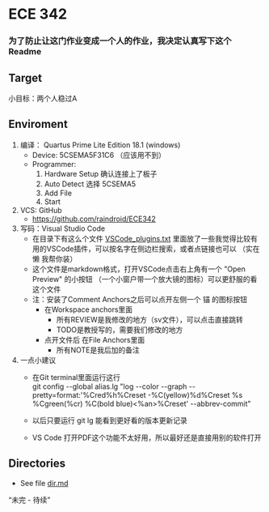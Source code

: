 # ECE 342

### 为了防止让这门作业变成一个人的作业，我决定认真写下这个Readme

## Target
小目标：两个人稳过A

## Enviroment
1. 编译： Quartus Prime Lite Edition 18.1 (windows)
   - Device: 5CSEMA5F31C6 （应该用不到）
   - Programmer:
       1. Hardware Setup 确认连接上了板子
       2. Auto Detect 选择 5CSEMA5
       3. Add File
       4. Start
2. VCS: GitHub
   - https://github.com/raindroid/ECE342
3. 写码：Visual Studio Code
   - 在目录下有这么个文件 [VSCode_plugins.txt](./VSCode_plugins.txt) 里面放了一些我觉得比较有用的VSCode插件，可以按名字在侧边栏搜索，或者点链接也可以 （实在懒 我帮你装）
   - 这个文件是markdown格式，打开VSCode点击右上角有一个 "Open Preview" 的小按钮 （一个小窗户带一个放大镜的图标）可以更舒服的看这个文件
   - 注：安装了Comment Anchors之后可以点开左侧一个 锚 的图标按钮
     - 在Workspace anchors里面
       - 所有REVIEW是我修改的地方（sv文件），可以点击直接跳转
       - TODO是教授写的，需要我们修改的地方
     - 点开文件后 在File Anchors里面
       - 所有NOTE是我后加的备注
4. 一点小建议
   - 在Git terminal里面运行这行 <br>
    git config --global alias.lg "log --color --graph --pretty=format:'%Cred%h%Creset -%C(yellow)%d%Creset %s %Cgreen(%cr) %C(bold blue)<%an>%Creset' --abbrev-commit"
   - 以后只要运行 git lg 能看到更好看的版本更新记录

   - VS Code 打开PDF这个功能不太好用，所以最好还是直接用别的软件打开

## Directories
- See file [dir.md](dir.txt)

“未完 - 待续”